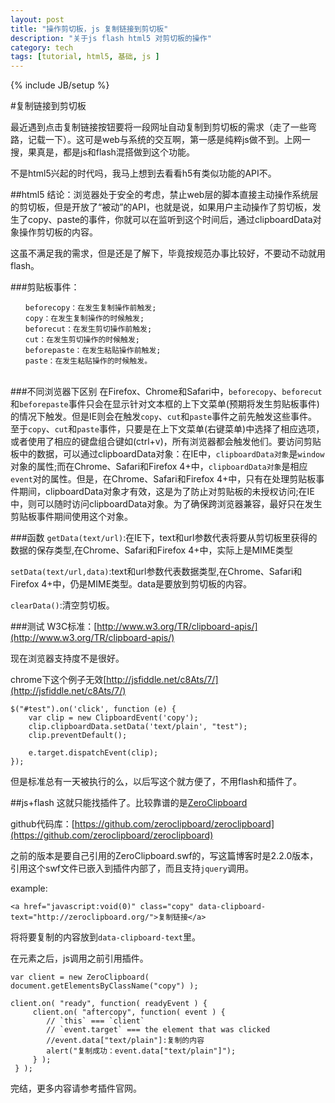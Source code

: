 ```yaml
---
layout: post
title: "操作剪切板，js 复制链接到剪切板"
description: "关于js flash html5 对剪切板的操作"
category: tech
tags: [tutorial, html5, 基础, js ]
---
```

{% include JB/setup %}

#复制链接到剪切板

最近遇到点击复制链接按钮要将一段网址自动复制到剪切板的需求（走了一些弯路，记载一下）。这可是web与系统的交互啊，第一感是纯粹js做不到。上网一搜，果真是，都是js和flash混搭做到这个功能。

不是html5兴起的时代吗，我马上想到去看看h5有类似功能的API不。

##html5
结论：浏览器处于安全的考虑，禁止web层的脚本直接主动操作系统层的剪切板，但是开放了“被动”的API，也就是说，如果用户主动操作了剪切板，发生了copy、paste的事件，你就可以在监听到这个时间后，通过clipboardData对象操作剪切板的内容。

这虽不满足我的需求，但是还是了解下，毕竟按规范办事比较好，不要动不动就用flash。

###剪贴板事件：

	　　beforecopy：在发生复制操作前触发;
	　　copy：在发生复制操作的时候触发;
	　　beforecut：在发生剪切操作前触发;
	　　cut：在发生剪切操作的时候触发;
	　　beforepaste：在发生粘贴操作前触发;
	　　paste：在发生粘贴操作的时候触发。
	　　
###不同浏览器下区别
在Firefox、Chrome和Safari中，`beforecopy`、`beforecut`和`beforepaste`事件只会在显示针对文本框的上下文菜单(预期将发生剪贴板事件)的情况下触发。但是IE则会在触发`copy`、`cut`和`paste`事件之前先触发这些事件。至于`copy`、`cut`和`paste`事件，只要是在上下文菜单(右键菜单)中选择了相应选项，或者使用了相应的键盘组合键如(ctrl+v)，所有浏览器都会触发他们。要访问剪贴板中的数据，可以通过clipboardData对象：在IE中，`clipboardData对象`是`window`对象的属性;而在Chrome、Safari和Firefox 4+中，`clipboardData对象`是相应`event`对的属性。但是，在Chrome、Safari和Firefox 4+中，只有在处理剪贴板事件期间，clipboardData对象才有效，这是为了防止对剪贴板的未授权访问;在IE中，则可以随时访问clipboardData对象。为了确保跨浏览器兼容，最好只在发生剪贴板事件期间使用这个对象。

###函数
`getData(text/url)`:在IE下，text和url参数代表将要从剪切板里获得的数据的保存类型,在Chrome、Safari和Firefox 4+中，实际上是MIME类型

`setData(text/url,data)`:text和url参数代表数据类型,在Chrome、Safari和Firefox 4+中，仍是MIME类型。data是要放到剪切板的内容。

`clearData()`:清空剪切板。

###测试
W3C标准：[http://www.w3.org/TR/clipboard-apis/](http://www.w3.org/TR/clipboard-apis/)

现在浏览器支持度不是很好。

chrome下这个例子无效[http://jsfiddle.net/c8Ats/7/](http://jsfiddle.net/c8Ats/7/)

	$("#test").on('click', function (e) {
	    var clip = new ClipboardEvent('copy');
	    clip.clipboardData.setData('text/plain', "test");
	    clip.preventDefault();
	
	    e.target.dispatchEvent(clip);
	});
	
但是标准总有一天被执行的么，以后写这个就方便了，不用flash和插件了。


##js+flash
这就只能找插件了。比较靠谱的是[ZeroClipboard](http://zeroclipboard.org/)

github代码库：[https://github.com/zeroclipboard/zeroclipboard](https://github.com/zeroclipboard/zeroclipboard)

之前的版本是要自己引用的ZeroClipboard.swf的，写这篇博客时是2.2.0版本，引用这个swf文件已嵌入到插件内部了，而且支持`jquery`调用。

example:

	<a href="javascript:void(0)" class="copy" data-clipboard-text="http://zeroclipboard.org/">复制链接</a>

将将要复制的内容放到`data-clipboard-text`里。

<script src="../ZeroClipboard/ZeroClipboard.min.js" type="text/javascript"></script>

在元素之后，js调用之前引用插件。

	var client = new ZeroClipboard( document.getElementsByClassName("copy") );

    client.on( "ready", function( readyEvent ) {
         client.on( "aftercopy", function( event ) {
            // `this` === `client`
            // `event.target` === the element that was clicked
            //event.data["text/plain"]:复制的内容
            alert("复制成功：event.data["text/plain"]");
         } );
     } );
     
完结，更多内容请参考插件官网。